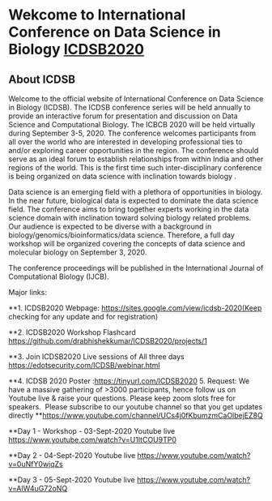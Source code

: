 # Wekcome to International Conference on Data Science in Biology [ICDSB2020](https://sites.google.com/view/icdsb-2020/)

About ICDSB
-----------

Welcome to the official website of International Conference on Data Science in Biology (ICDSB). The ICDSB conference series will be held annually to provide an interactive forum for presentation and discussion on Data Science and Computational Biology. The ICBCB 2020 will be held virtually during September 3-5, 2020. The conference welcomes participants from all over the world who are interested in developing professional ties to and/or exploring career opportunities in the region. The conference should serve as an ideal forum to establish relationships from within India and other regions of the world. This is the first time such inter-disciplinary conference is being organized on data science with inclination towards biology .

Data science is an emerging field with a plethora of opportunities in biology. In the near future, biological data is expected to dominate the data science field. The conference aims to bring together experts working in the data science domain with inclination toward solving biology related problems. Our audience is expected to be diverse with a background in biology/genomics/bioinformatics/data science. Therefore, a full day workshop will be organized covering the concepts of data science and molecular biology on September 3, 2020.

The conference proceedings will be published in the International Journal of Computational Biology (IJCB). 

Major links:


**1. ICDSB2020 Webpage: 
https://sites.google.com/view/icdsb-2020(Keep checking for any update and for registration)

**2. ICDSB2020 Workshop Flashcard
https://github.com/drabhishekkumar/ICDSB2020/projects/1

**3. Join ICDSB2020 Live sessions of All three days 
https://edotsecurity.com/ICDSB/webinar.html

**4. ICDSB 2020 Poster :https://tinyurl.com/ICDSB2020
5. Request: We have a massive gathering of >3000 participants, hence follow us on Youtube live & raise your questions. Please keep zoom slots free for speakers. 
Please subscribe to our youtube channel so that you get updates directly 
**https://www.youtube.com/channel/UCs4j0fKbumzmCaOlbejEZ8Q

**Day 1 - Workshop - 03-Sept-2020 Youtube live
https://www.youtube.com/watch?v=U1ItCOU9TP0

**Day 2 - 04-Sept-2020 Youtube live
https://www.youtube.com/watch?v=0uNfY0wjqZs

**Day 3 - 05-Sept-2020 Youtube live
https://www.youtube.com/watch?v=AlW4uG72oNQ

